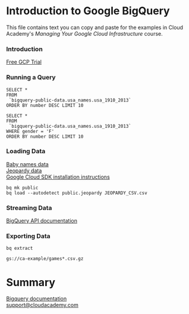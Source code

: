 # Introduction to Google BigQuery
This file contains text you can copy and paste for the examples in Cloud Academy's _Managing Your Google Cloud Infrastructure_ course.  

### Introduction
[Free GCP Trial](https://cloud.google.com/free) 

### Running a Query
```
SELECT *
FROM
 `bigquery-public-data.usa_names.usa_1910_2013`
ORDER BY number DESC LIMIT 10
```
```
SELECT *
FROM
 `bigquery-public-data.usa_names.usa_1910_2013`
WHERE gender = 'F'
ORDER BY number DESC LIMIT 10
```

### Loading Data
[Baby names data](http://www.ssa.gov/OACT/babynames/names.zip)  
[Jeopardy data](http://datascienceplus.com/wp-content/uploads/2015/08/JEOPARDY_CSV.csv)  
[Google Cloud SDK installation instructions](https://cloud.google.com/sdk/docs/install)
```
bq mk public
bq load --autodetect public.jeopardy JEOPARDY_CSV.csv
```

### Streaming Data
[BigQuery API documentation](https://cloud.google.com/bigquery/docs/reference/rest/v2/tabledata/insertAll)  

### Exporting Data
```
bq extract
```
```
gs://ca-example/games*.csv.gz
```

# Summary
[Bigquery documentation](https://cloud.google.com/bigquery/docs)  
support@cloudacademy.com  
